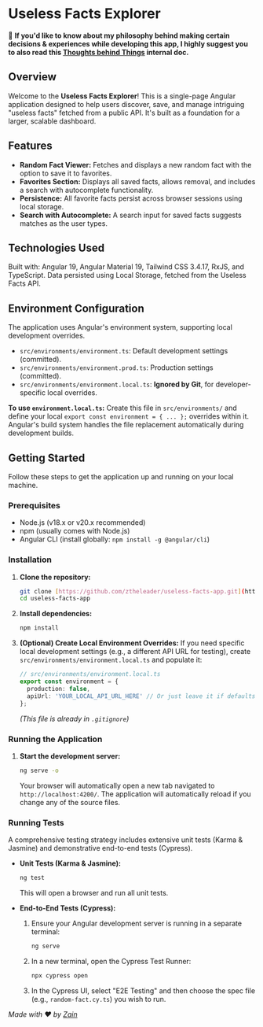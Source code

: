 # Useless Facts Explorer

📘 **If you'd like to know about my philosophy behind making certain decisions & experiences while developing this app, I highly suggest you to also read this [Thoughts behind Things](./THOUGHTS_BEHIND_THINGS.md) internal doc.**
## Overview

Welcome to the **Useless Facts Explorer**! This is a single-page Angular application designed to help users discover, save, and manage intriguing "useless facts" fetched from a public API. It's built as a foundation for a larger, scalable dashboard.

## Features

* **Random Fact Viewer:** Fetches and displays a new random fact with the option to save it to favorites.
* **Favorites Section:** Displays all saved facts, allows removal, and includes a search with autocomplete functionality.
* **Persistence:** All favorite facts persist across browser sessions using local storage.
* **Search with Autocomplete:** A search input for saved facts suggests matches as the user types.

## Technologies Used

Built with: Angular 19, Angular Material 19, Tailwind CSS 3.4.17, RxJS, and TypeScript. Data persisted using Local Storage, fetched from the Useless Facts API.


## Environment Configuration

The application uses Angular's environment system, supporting local development overrides.

* `src/environments/environment.ts`: Default development settings (committed).
* `src/environments/environment.prod.ts`: Production settings (committed).
* `src/environments/environment.local.ts`: **Ignored by Git**, for developer-specific local overrides.

**To use `environment.local.ts`:** Create this file in `src/environments/` and define your local `export const environment = { ... };` overrides within it. Angular's build system handles the file replacement automatically during development builds.

## Getting Started

Follow these steps to get the application up and running on your local machine.

### Prerequisites

* Node.js (v18.x or v20.x recommended)
* npm (usually comes with Node.js)
* Angular CLI (install globally: `npm install -g @angular/cli`)

### Installation

1.  **Clone the repository:**
    ```bash
    git clone [https://github.com/ztheleader/useless-facts-app.git](https://github.com/ztheleader/useless-facts-app.git) # Your GitHub repo
    cd useless-facts-app
    ```
2.  **Install dependencies:**
    ```bash
    npm install
    ```
3.  **(Optional) Create Local Environment Overrides:** If you need specific local development settings (e.g., a different API URL for testing), create `src/environments/environment.local.ts` and populate it:
    ```typescript
    // src/environments/environment.local.ts
    export const environment = {
      production: false,
      apiUrl: 'YOUR_LOCAL_API_URL_HERE' // Or just leave it if defaults are fine
    };
    ```
    *(This file is already in `.gitignore`)*

### Running the Application

1.  **Start the development server:**
    ```bash
    ng serve -o
    ```
    Your browser will automatically open a new tab navigated to `http://localhost:4200/`. The application will automatically reload if you change any of the source files.

### Running Tests
A comprehensive testing strategy includes extensive unit tests (Karma & Jasmine) and demonstrative end-to-end tests (Cypress).

* **Unit Tests (Karma & Jasmine):**
    ```bash
    ng test
    ```
    This will open a browser and run all unit tests.

* **End-to-End Tests (Cypress):**
    1.  Ensure your Angular development server is running in a separate terminal:
        ```bash
        ng serve
        ```
    2.  In a new terminal, open the Cypress Test Runner:
        ```bash
        npx cypress open
        ```
    3.  In the Cypress UI, select "E2E Testing" and then choose the spec file (e.g., `random-fact.cy.ts`) you wish to run.


<i>Made with ❤️ by [Zain](https://github.com/ZtheLeader/)</i>

